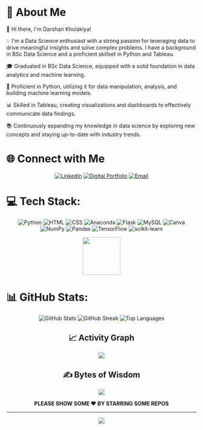 # 🌟 About Me
👋 Hi there, I'm Darshan Kholakiya!

💡 I'm a Data Science enthusiast with a strong passion for leveraging data to drive meaningful insights and solve complex problems. I have a background in BSc Data Science and a proficient skillset in Python and Tableau.

🎓 Graduated in BSc Data Science, equipped with a solid foundation in data analytics and machine learning.

🐍 Proficient in Python, utilizing it for data manipulation, analysis, and building machine learning models.

📊 Skilled in Tableau, creating visualizations and dashboards to effectively communicate data findings.

📚 Continuously expanding my knowledge in data science by exploring new concepts and staying up-to-date with industry trends.


# 🌐 Connect with Me
<div align="center">
  
[![LinkedIn](https://img.shields.io/badge/LinkedIn-blue?logo=linkedin&logoColor=white&style=for-the-badge)](https://www.linkedin.com/in/darshankholakiya/) [![Digital Portfolio](https://img.shields.io/badge/Digital%20Resume-12100E.svg?logo=google-earth&logoColor=white&style=for-the-badge)](https://darshans-resume.streamlit.app/) [![Email](https://img.shields.io/badge/Gmail-%23D14836.svg?logo=gmail&logoColor=white&style=for-the-badge)](mailto:darshankholakiya12@gmail.com)

  </div>
 
 
# 💻 Tech Stack:

<div align="center">

![Python](https://img.shields.io/badge/python-3670A0?style=for-the-badge&logo=python&logoColor=ffdd54) ![HTML](https://img.shields.io/badge/html5-%23E34F26.svg?style=for-the-badge&logo=html5&logoColor=white) ![CSS](https://img.shields.io/badge/css3-%231572B6.svg?style=for-the-badge&logo=css3&logoColor=white) ![Anaconda](https://img.shields.io/badge/Anaconda-%2344A833.svg?style=for-the-badge&logo=anaconda&logoColor=white) ![Flask](https://img.shields.io/badge/flask-%23000.svg?style=for-the-badge&logo=flask&logoColor=white) ![MySQL](https://img.shields.io/badge/mysql-%2300f.svg?style=for-the-badge&logo=mysql&logoColor=white) ![Canva](https://img.shields.io/badge/Canva-%2300C4CC.svg?style=for-the-badge&logo=Canva&logoColor=white) ![NumPy](https://img.shields.io/badge/numpy-%23013243.svg?style=for-the-badge&logo=numpy&logoColor=white) ![Pandas](https://img.shields.io/badge/pandas-%23150458.svg?style=for-the-badge&logo=pandas&logoColor=white) ![TensorFlow](https://img.shields.io/badge/TensorFlow-%23FF6F00.svg?style=for-the-badge&logo=TensorFlow&logoColor=white) ![scikit-learn](https://img.shields.io/badge/scikit--learn-%23F7931E.svg?style=for-the-badge&logo=scikit-learn&logoColor=white)

</div>

<div id="header" align="center">
  <img src="https://media.giphy.com/media/M9gbBd9nbDrOTu1Mqx/giphy.gif" width="100"/>
</div>


# 📊 GitHub Stats:
<div align="center">


![GitHub Stats](https://github-readme-stats.vercel.app/api?username=Darshan660&theme=nightowl&hide_border=true&include_all_commits=true&count_private=true&token=<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>)
![GitHub Streak](https://github-readme-streak-stats.herokuapp.com/?user=Darshan660&theme=nightowl&hide_border=true&token=<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>)
![Top Languages](https://github-readme-stats.vercel.app/api/top-langs/?username=Darshan660&theme=nightowl&hide_border=true&layout=compact&token=<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>)

  
## 📈 Activity Graph
  
[![](https://github-readme-activity-graph.vercel.app/graph?username=Darshan660&theme=github-compact)](https://github.com/ashutosh00710/github-readme-activity-graph)

  
## ✍️ Bytes of Wisdom
![](https://quotes-github-readme.vercel.app/api?type=horizontal&theme=radical)

**PLEASE SHOW SOME ❤️ BY STARRING SOME REPOS**

---

![](https://visitcount.itsvg.in/api?id=Darshan660&label=Profile%20Views&color=6&icon=0&pretty=true)

</div>
